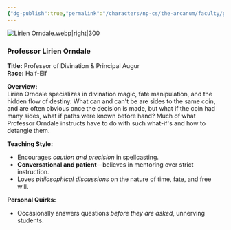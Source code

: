 ```yaml
---
{"dg-publish":true,"permalink":"/characters/np-cs/the-arcanum/faculty/professor-lirien-orndale/","created":"2025-02-14T20:12:52.258-08:00","updated":"2025-03-04T18:15:29.267-08:00"}
---
```


![Lirien Orndale.webp|right|300](/img/user/zz.%20Behind%20the%20Scenes/Pictures/Lirien%20Orndale.webp)
### **Professor Lirien Orndale**

**Title:** Professor of Divination & Principal Augur  
**Race:** Half-Elf

**Overview:**  
Lirien Orndale specializes in divination magic, fate manipulation, and the hidden flow of destiny. What can and can't be are sides to the same coin, and are often obvious once the decision is made, but what if the coin had many sides, what if paths were known before hand? Much of what Professor Orndale instructs have to do with such what-if's and how to detangle them. 

**Teaching Style:**

- Encourages _caution and precision_ in spellcasting.
- **Conversational and patient**—believes in mentoring over strict instruction.
- Loves _philosophical discussions_ on the nature of time, fate, and free will.

**Personal Quirks:**

- Occasionally answers questions _before they are asked_, unnerving students.